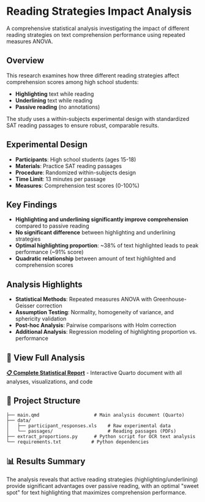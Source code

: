 # Reading Strategies Impact Analysis

A comprehensive statistical analysis investigating the impact of different reading strategies on text comprehension performance using repeated measures ANOVA.

## Overview

This research examines how three different reading strategies affect comprehension scores among high school students:

- **Highlighting** text while reading
- **Underlining** text while reading  
- **Passive reading** (no annotations)

The study uses a within-subjects experimental design with standardized SAT reading passages to ensure robust, comparable results.

## Experimental Design

- **Participants**: High school students (ages 15-18)
- **Materials**: Practice SAT reading passages
- **Procedure**: Randomized within-subjects design
- **Time Limit**: 13 minutes per passage
- **Measures**: Comprehension test scores (0-100%)

## Key Findings

- **Highlighting and underlining significantly improve comprehension** compared to passive reading
- **No significant difference** between highlighting and underlining strategies
- **Optimal highlighting proportion**: ~38% of text highlighted leads to peak performance (~91% score)
- **Quadratic relationship** between amount of text highlighted and comprehension scores

## Analysis Highlights

- **Statistical Methods**: Repeated measures ANOVA with Greenhouse-Geisser correction
- **Assumption Testing**: Normality, homogeneity of variance, and sphericity validation
- **Post-hoc Analysis**: Pairwise comparisons with Holm correction
- **Additional Analysis**: Regression modeling of highlighting proportion vs. performance

## 🚀 View Full Analysis

**[📋 Complete Statistical Report](main.qmd)** - Interactive Quarto document with all analyses, visualizations, and code

## 📁 Project Structure

```
├── main.qmd                    # Main analysis document (Quarto)
├── data/
│   ├── participant_responses.xls    # Raw experimental data
│   └── passages/                    # Reading passages (PDFs)
├── extract_proportions.py      # Python script for OCR text analysis
└── requirements.txt           # Python dependencies
```

## 📊 Results Summary

The analysis reveals that active reading strategies (highlighting/underlining) provide significant advantages over passive reading, with an optimal "sweet spot" for text highlighting that maximizes comprehension performance.

